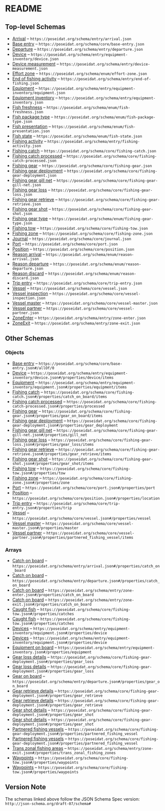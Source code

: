 # README

## Top-level Schemas

-   [Arrival](./arrival.md "A return to port event") – `https://poseidat.org/schema/entry/arrival.json`
-   [Base entry](./base-entry.md "The shared properties for all entries") – `https://poseidat.org/schema/core/base-entry.json`
-   [Departure](./departure.md "A departure from port event") – `https://poseidat.org/schema/entry/departure.json`
-   [Device](./device.md "A device which is a part of a piece of equipment installed on a vessel") – `https://poseidat.org/schema/entry/equipment-inventory/device.json`
-   [Device measurement](./device-measurement.md "A device measurement journal entry") – `https://poseidat.org/schema/entry/device-measurement.json`
-   [Effort zone](./effort-zone.md "The fishing effort zone") – `https://poseidat.org/schema/enum/effort-zone.json`
-   [End of fishing activity](./end-of-fishing.md "Notification of intent to cease all fishing activity for the trip") – `https://poseidat.org/schema/entry/end-of-fishing.json`
-   [Equipment](./equipment.md "A piece of equipment installed on a vessel") – `https://poseidat.org/schema/entry/equipment-inventory/equipment.json`
-   [Equipment inventory](./equipment-inventory.md "An entry detailing the equipment installed on a vessel") – `https://poseidat.org/schema/entry/equipment-inventory.json`
-   [Fish freshness](./fish-freshness.md "The freshness indication for processed fish species") – `https://poseidat.org/schema/enum/fish-freshness.json`
-   [Fish package type](./fish-package-type.md "The package types for processed fish species") – `https://poseidat.org/schema/enum/fish-package-type.json`
-   [Fish presentation](./fish-presentation.md "The presentation formats for processed fish species") – `https://poseidat.org/schema/enum/fish-presentation.json`
-   [Fish state](./fish-state.md "The preservation states for processed fish species") – `https://poseidat.org/schema/enum/fish-state.json`
-   [Fishing activity](./fishing-activity.md "Notification of intent to cease all fishing activity for the trip") – `https://poseidat.org/schema/entry/fishing-activity.json`
-   [Fishing catch](./fishing-catch.md "Details of caught fish") – `https://poseidat.org/schema/core/fishing-catch.json`
-   [Fishing catch processed](./fishing-catch-processed.md "Details of caught fish after it has been processed") – `https://poseidat.org/schema/core/fishing-catch-processed.json`
-   [Fishing gear](./fishing-gear.md "Fishing gear details") – `https://poseidat.org/schema/core/fishing-gear.json`
-   [Fishing gear deployment](./fishing-gear-deployment.md "Fishing gear deployment details") – `https://poseidat.org/schema/core/fishing-gear-deployment.json`
-   [Fishing gear gill net](./fishing-gear-gill-net.md "Deep Sea Permit requirements when using gill nets") – `https://poseidat.org/schema/core/fishing-gear-gill-net.json`
-   [Fishing gear loss](./fishing-gear-loss.md "A gear loss event details") – `https://poseidat.org/schema/core/fishing-gear-loss.json`
-   [Fishing gear retrieve](./fishing-gear-retrieve.md "A gear retrieve event details") – `https://poseidat.org/schema/core/fishing-gear-retrieve.json`
-   [Fishing gear shot](./fishing-gear-shot.md "A gear shot event details") – `https://poseidat.org/schema/core/fishing-gear-shot.json`
-   [Fishing gear type](./fishing-gear-type.md "Fishing gear type codes") – `https://poseidat.org/schema/enum/fishing-gear-type.json`
-   [Fishing tow](./fishing-tow.md "Fishing tow details") – `https://poseidat.org/schema/core/fishing-tow.json`
-   [Fishing zone](./fishing-zone.md "Geographical zone for fishing activities") – `https://poseidat.org/schema/core/fishing-zone.json`
-   [Journal](./journal.md "A trip journal") – `https://poseidat.org/schema/core/journal.json`
-   [Port](./port.md "Fishing port details") – `https://poseidat.org/schema/core/port.json`
-   [Position](./position.md "A navigational position that can be used in an entry") – `https://poseidat.org/schema/core/position.json`
-   [Reason arrival](./reason-arrival.md "The reason for the vessel to return to port") – `https://poseidat.org/schema/enum/reason-arrival.json`
-   [Reason departure](./reason-departure.md "The reason for the vessel to depart from port") – `https://poseidat.org/schema/enum/reason-departure.json`
-   [Reason discard](./reason-discard.md "The reason for a vessel to discard caught fish") – `https://poseidat.org/schema/enum/reason-discard.json`
-   [Trip entry](./trip-entry.md "The trip related details of a journal entry") – `https://poseidat.org/schema/core/trip-entry.json`
-   [Vessel](./vessel.md "The vessel information") – `https://poseidat.org/schema/core/vessel.json`
-   [Vessel inspection](./vessel-inspection.md "Vessel inspection details") – `https://poseidat.org/schema/core/vessel-inspection.json`
-   [Vessel master](./vessel-master.md "The vessel master details") – `https://poseidat.org/schema/core/vessel-master.json`
-   [Vessel partner](./vessel-partner.md "Fishing vessel details for partnered fishing") – `https://poseidat.org/schema/core/vessel-partner.json`
-   [ZoneEnter](./zone-enter.md "Enter declaration of a fishing zone") – `https://poseidat.org/schema/entry/zone-enter.json`
-   [ZoneExit](./zone-exit.md "Exit declaration of a fishing zone") – `https://poseidat.org/schema/entry/zone-exit.json`

## Other Schemas

### Objects

-   [Base entry](./arrival-allof-base-entry.md "The shared properties for all entries") – `https://poseidat.org/schema/core/base-entry.json#/allOf/0`
-   [Device](./equipment-properties-devices-device.md "A device which is a part of a piece of equipment installed on a vessel") – `https://poseidat.org/schema/entry/equipment-inventory/device.json#/properties/device/items`
-   [Equipment](./equipment-inventory-properties-equipment-on-board-equipment.md "A piece of equipment installed on a vessel") – `https://poseidat.org/schema/entry/equipment-inventory/equipment.json#/properties/equipment/items`
-   [Fishing catch](./arrival-properties-catch-on-board-fishing-catch.md "Details of caught fish") – `https://poseidat.org/schema/core/fishing-catch.json#/properties/catch_on_board/items`
-   [Fishing catch processed](./fishing-catch-properties-fishing-catch-processed.md "Details of caught fish after it has been processed") – `https://poseidat.org/schema/core/fishing-catch-processed.json#/properties/processed`
-   [Fishing gear](./departure-properties-gear-on-board-fishing-gear.md "Fishing gear details") – `https://poseidat.org/schema/core/fishing-gear.json#/properties/gear_on_board/items`
-   [Fishing gear deployment](./fishing-tow-properties-fishing-gear-deployment.md "Fishing gear deployment details") – `https://poseidat.org/schema/core/fishing-gear-deployment.json#/properties/gear_deployment`
-   [Fishing gear gill net](./fishing-gear-deployment-properties-fishing-gear-gill-net.md "Deep Sea Permit requirements when using gill nets") – `https://poseidat.org/schema/core/fishing-gear-gill-net.json#/properties/gill_net`
-   [Fishing gear loss](./fishing-gear-deployment-properties-gear-loss-details-fishing-gear-loss.md "A gear loss event details") – `https://poseidat.org/schema/core/fishing-gear-loss.json#/properties/gear_loss/items`
-   [Fishing gear retrieve](./fishing-gear-deployment-properties-gear-retrieve-details-fishing-gear-retrieve.md "A gear retrieve event details") – `https://poseidat.org/schema/core/fishing-gear-retrieve.json#/properties/gear_retrieve/items`
-   [Fishing gear shot](./fishing-gear-deployment-properties-gear-shot-details-fishing-gear-shot.md "A gear shot event details") – `https://poseidat.org/schema/core/fishing-gear-shot.json#/properties/gear_shot/items`
-   [Fishing tow](./fishing-activity-properties-fishing-tow.md "Fishing tow details") – `https://poseidat.org/schema/core/fishing-tow.json#/properties/tow`
-   [Fishing zone](./fishing-tow-properties-fishing-zone.md "Geographical zone for fishing activities") – `https://poseidat.org/schema/core/fishing-zone.json#/properties/zone`
-   [Port](./arrival-properties-port.md "Fishing port details") – `https://poseidat.org/schema/core/port.json#/properties/port`
-   [Position](./trip-entry-properties-position.md "A navigational position that can be used in an entry") – `https://poseidat.org/schema/core/position.json#/properties/location`
-   [Trip entry](./arrival-properties-trip-entry.md "The trip related details of a journal entry") – `https://poseidat.org/schema/core/trip-entry.json#/properties/trip`
-   [Vessel](./journal-properties-vessel.md "The vessel information") – `https://poseidat.org/schema/core/vessel.json#/properties/vessel`
-   [Vessel master](./vessel-partner-properties-vessel-master.md "The vessel master details") – `https://poseidat.org/schema/core/vessel-master.json#/properties/master`
-   [Vessel partner](./fishing-gear-deployment-properties-partnered-fishing-vessels-vessel-partner.md "Fishing vessel details for partnered fishing") – `https://poseidat.org/schema/core/vessel-partner.json#/properties/partnered_fishing_vessel/items`

### Arrays

-   [Catch on board](./arrival-properties-catch-on-board.md "The caught fish present on board the vessel") – `https://poseidat.org/schema/entry/arrival.json#/properties/catch_on_board`
-   [Catch on board](./departure-properties-catch-on-board.md "The previously caught fish present on board the vessel") – `https://poseidat.org/schema/entry/departure.json#/properties/catch_on_board`
-   [Catch on board](./zone-enter-properties-catch-on-board.md "The previously caught fish present on the vessel at the time of entry") – `https://poseidat.org/schema/entry/zone-enter.json#/properties/catch_on_board`
-   [Catch on board](./zone-exit-properties-catch-on-board.md "The previously caught fish present on the vessel at the time of entry") – `https://poseidat.org/schema/entry/zone-exit.json#/properties/catch_on_board`
-   [Caught fish](./fishing-tow-properties-caught-fish.md "The fish caught in this tow") – `https://poseidat.org/schema/core/fishing-tow.json#/properties/catches`
-   [Caught fish](./fishing-tow-properties-caught-fish.md "The fish caught in this tow") – `https://poseidat.org/schema/core/fishing-tow.json#/properties/catches`
-   [Devices](./equipment-properties-devices.md "The collection of devices that are a part of this piece of equipment") – `https://poseidat.org/schema/entry/equipment-inventory/equipment.json#/properties/device`
-   [Devices](./equipment-properties-devices.md "The collection of devices that are a part of this piece of equipment") – `https://poseidat.org/schema/entry/equipment-inventory/equipment.json#/properties/device`
-   [Equipment on board](./equipment-inventory-properties-equipment-on-board.md "The collection of equipment for the vessel") – `https://poseidat.org/schema/entry/equipment-inventory.json#/properties/equipment`
-   [Gear loss details](./fishing-gear-deployment-properties-gear-loss-details.md "All gear loss even details") – `https://poseidat.org/schema/core/fishing-gear-deployment.json#/properties/gear_loss`
-   [Gear loss details](./fishing-gear-deployment-properties-gear-loss-details.md "All gear loss even details") – `https://poseidat.org/schema/core/fishing-gear-deployment.json#/properties/gear_loss`
-   [Gear on board](./departure-properties-gear-on-board.md "The gear present on board the vessel") – `https://poseidat.org/schema/entry/departure.json#/properties/gear_on_board`
-   [Gear retrieve details](./fishing-gear-deployment-properties-gear-retrieve-details.md "All gear retrieve even details") – `https://poseidat.org/schema/core/fishing-gear-deployment.json#/properties/gear_retrieve`
-   [Gear retrieve details](./fishing-gear-deployment-properties-gear-retrieve-details.md "All gear retrieve even details") – `https://poseidat.org/schema/core/fishing-gear-deployment.json#/properties/gear_retrieve`
-   [Gear shot details](./fishing-gear-deployment-properties-gear-shot-details.md "All gear shot event details") – `https://poseidat.org/schema/core/fishing-gear-deployment.json#/properties/gear_shot`
-   [Gear shot details](./fishing-gear-deployment-properties-gear-shot-details.md "All gear shot event details") – `https://poseidat.org/schema/core/fishing-gear-deployment.json#/properties/gear_shot`
-   [Partnered fishing vessels](./fishing-gear-deployment-properties-partnered-fishing-vessels.md "Details of partner vessels for pair fishing") – `https://poseidat.org/schema/core/fishing-gear-deployment.json#/properties/partnered_fishing_vessel`
-   [Partnered fishing vessels](./fishing-gear-deployment-properties-partnered-fishing-vessels.md "Details of partner vessels for pair fishing") – `https://poseidat.org/schema/core/fishing-gear-deployment.json#/properties/partnered_fishing_vessel`
-   [Trans zonal fishing areas](./zone-exit-properties-trans-zonal-fishing-areas.md "The zones involved in trans-zonal fishing") – `https://poseidat.org/schema/entry/zone-exit.json#/properties/trans_zonal_fishing_zones`
-   [Waypoints](./fishing-tow-properties-waypoints.md "The collection of geographical locations logged during the tow") – `https://poseidat.org/schema/core/fishing-tow.json#/properties/waypoints`
-   [Waypoints](./fishing-tow-properties-waypoints.md "The collection of geographical locations logged during the tow") – `https://poseidat.org/schema/core/fishing-tow.json#/properties/waypoints`

## Version Note

The schemas linked above follow the JSON Schema Spec version: `http://json-schema.org/draft-07/schema#`

